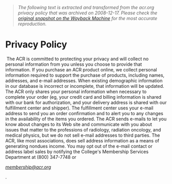 > *The following text is extracted and transformed from the acr.org privacy policy that was archived on 2008-12-17. Please check the [original snapshot on the Wayback Machine](https://web.archive.org/web/20081217172004id_/http%3A//www.acr.org/SiteFooter/PrivacyPolicy.aspx) for the most accurate reproduction.*

# Privacy Policy

  


 The ACR is committed to protecting your privacy and will collect no personal information from you unless you choose to provide that information. If you purchase an ACR product online, we collect personal information required to support the purchase of products, including names, addresses, and e-mail addresses. When existing demographic information in our database is incorrect or incomplete, that information will be updated. The ACR only shares your personal information when necessary to complete your order (eg, your credit card and billing information is shared with our bank for authorization, and your delivery address is shared with our fulfillment center and shipper). The fulfillment center uses your e-mail address to send you an order confirmation and to alert you to any changes in the availability of the items you ordered. The ACR sends e-mails to let you know about changes to its Web site and communicate with you about issues that matter to the professions of radiology, radiation oncology, and medical physics, but we do not sell e-mail addresses to third parties. The ACR, like most associations, does sell address information as a means of generating nondues income. You may opt out of the e-mail contact or address label sales by notifying the College's Membership Services Department at (800) 347-7748 or 

[_membership@acr.org_](mailto:membership@acr.org)

. 
